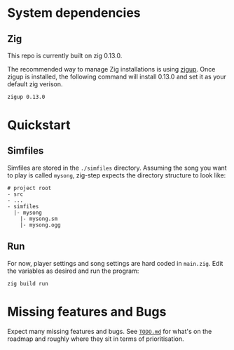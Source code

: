 # System dependencies
## Zig
This repo is currently built on zig 0.13.0.

The recommended way to manage Zig installations is using [zigup](https://github.com/marler8997/zigup).
Once zigup is installed, the following command will install 0.13.0 and set it as your default zig verison.
```sh
zigup 0.13.0
```

# Quickstart
## Simfiles
Simfiles are stored in the `./simfiles` directory.
Assuming the song you want to play is called `mysong`, zig-step expects the directory structure to look like:
```
# project root
- src
- ...
- simfiles
  |- mysong
    |- mysong.sm
    |- mysong.ogg

```

## Run
For now, player settings and song settings are hard coded in `main.zig`.
Edit the variables as desired and run the program:
```sh
zig build run
```

# Missing features and Bugs
Expect many missing features and bugs.
See [`TODO.md`](./TODO.md) for what's on the roadmap and roughly where they sit in terms of prioritisation.
